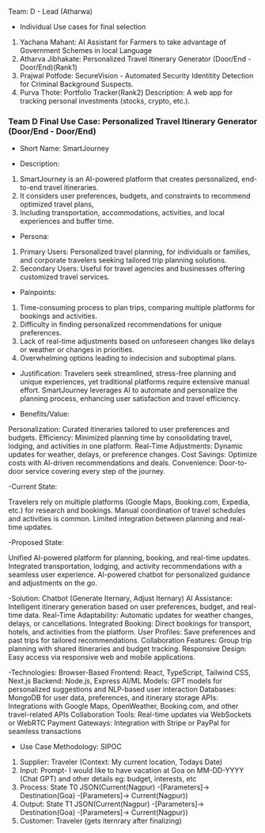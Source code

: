 Team: D - Lead (Atharwa)
- Individual Use cases for final selection
1. Yachana Mahant: AI Assistant for Farmers to take advantage of Government Schemes in local Language
2. Atharva Jibhakate: Personalized Travel Itinerary Generator (Door/End - Door/End)(Rank1)
3. Prajwal Potfode: SecureVision - Automated Security Identitity Detection for Criminal Background Suspects.
4. Purva Thote: Portfolio Tracker(Rank2)
Description: A web app for tracking personal investments (stocks, crypto, etc.).

### Team D Final Use Case:  Personalized Travel Itinerary Generator (Door/End - Door/End)

- Short Name: SmartJourney

- Description:
1. SmartJourney is an AI-powered platform that creates personalized, end-to-end travel itineraries.
2. It considers user preferences, budgets, and constraints to recommend optimized travel plans,
3. Including transportation, accommodations, activities, and local experiences and buffer time.

- Persona:
1. Primary Users: Personalized travel planning, for individuals or families, and corporate travelers seeking tailored trip planning solutions.
2. Secondary Users: Useful for travel agencies and businesses offering customized travel services.

- Painpoints:
1. Time-consuming process to plan trips, comparing multiple platforms for bookings and activities.
2. Difficulty in finding personalized recommendations for unique preferences.
3. Lack of real-time adjustments based on unforeseen changes like delays or weather or changes in priorities.
4. Overwhelming options leading to indecision and suboptimal plans.

- Justification:
Travelers seek streamlined, stress-free planning and unique experiences, yet traditional platforms require extensive manual effort. SmartJourney leverages AI to automate and personalize the planning process, enhancing user satisfaction and travel efficiency.

- Benefits/Value:

Personalization: Curated itineraries tailored to user preferences and budgets.
Efficiency: Minimized planning time by consolidating travel, lodging, and activities in one platform.
Real-Time Adjustments: Dynamic updates for weather, delays, or preference changes.
Cost Savings: Optimize costs with AI-driven recommendations and deals.
Convenience: Door-to-door service covering every step of the journey.

-Current State:

Travelers rely on multiple platforms (Google Maps, Booking.com, Expedia, etc.) for research and bookings.
Manual coordination of travel schedules and activities is common.
Limited integration between planning and real-time updates.

-Proposed State:

Unified AI-powered platform for planning, booking, and real-time updates.
Integrated transportation, lodging, and activity recommendations with a seamless user experience.
AI-powered chatbot for personalized guidance and adjustments on the go.

-Solution: Chatbot (Generate Iternary, Adjust Iternary)
AI Assistance: Intelligent itinerary generation based on user preferences, budget, and real-time data.
Real-Time Adaptability: Automatic updates for weather changes, delays, or cancellations.
Integrated Booking: Direct bookings for transport, hotels, and activities from the platform.
User Profiles: Save preferences and past trips for tailored recommendations.
Collaboration Features: Group trip planning with shared itineraries and budget tracking.
Responsive Design: Easy access via responsive web and mobile applications.

-Technologies:
Browser-Based Frontend: React, TypeScript, Tailwind CSS, Next.js
Backend: Node.js, Express
AI/ML Models: GPT models for personalized suggestions and NLP-based user interaction
Databases: MongoDB for user data, preferences, and itinerary storage
APIs: Integrations with Google Maps, OpenWeather, Booking.com, and other travel-related APIs
Collaboration Tools: Real-time updates via WebSockets or WebRTC
Payment Gateways: Integration with Stripe or PayPal for seamless transactions

- Use Case Methodology: SIPOC
1. Supplier: Traveler  (Context: My current location, Todays Date)
2. Input: Prompt- I would like to have vacation at Goa on MM-DD-YYYY (Chat GPT) and other details eg: budget, interests, etc
3. Process: State T0 JSON(Current(Nagpur) -[Parameters]-> Destination(Goa) -[Parameters]-> Current(Nagpur))
4. Output:  State T1 JSON(Current(Nagpur) -[Parameters]-> Destination(Goa) -[Parameters]-> Current(Nagpur))
5. Customer: Traveler (gets iternrary after finalizing) 

